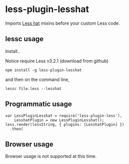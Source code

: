 less-plugin-lesshat
========================

Imports [Less hat](http://lesshat.com/) mixins before your custom Less code.

## lessc usage

Install..

Notice require Less v3.2.1 (download from github)

```
npm install -g less-plugin-lesshat
```

and then on the command line,

```
lessc file.less --lesshat
```


## Programmatic usage

```
var LessPluginLesshat = require('less-plugin-less'),
    LesshatPlugin = new LessPluginLesshat();
less.render(lessString, { plugins: [LesshatPlugin] })
  .then(
```

## Browser usage

Browser usage is not supported at this time.
